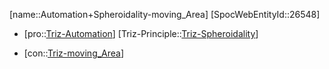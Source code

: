 ﻿---
type: TrizContradiction
aliases:
- Automation+Spheroidality-moving_Area
license: CC BY-SA 4.0
copyright: https://github.com/SpocWeb
IsDeleted: false
IsReadOnly: false
Confidential: public
tags: 
- Triz/Contradiction
---
[name::Automation+Spheroidality-moving_Area]
[SpocWebEntityId::26548]
+ [pro::[Triz-Automation](tech/Triz/Parameter/Triz-Automation.md)]
[Triz-Principle::[Triz-Spheroidality](tech/Triz/Principle/Triz-Spheroidality.md)]
- [con::[Triz-moving_Area](tech/Triz/Parameter/Triz-moving_Area.md)]

